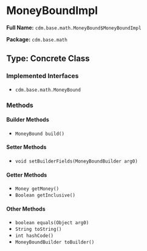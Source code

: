 # MoneyBoundImpl

**Full Name:** `cdm.base.math.MoneyBound$MoneyBoundImpl`

**Package:** `cdm.base.math`

## Type: Concrete Class

### Implemented Interfaces

- `cdm.base.math.MoneyBound`

### Methods

#### Builder Methods

- `MoneyBound build()`

#### Setter Methods

- `void setBuilderFields(MoneyBoundBuilder arg0)`

#### Getter Methods

- `Money getMoney()`
- `Boolean getInclusive()`

#### Other Methods

- `boolean equals(Object arg0)`
- `String toString()`
- `int hashCode()`
- `MoneyBoundBuilder toBuilder()`

